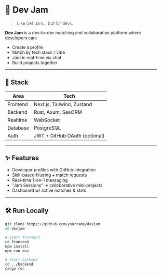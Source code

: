 # 🎤 Dev Jam

> Like Def Jam… but for devs.

**Dev Jam** is a dev-to-dev matching and collaboration platform where developers can:
- Create a profile
- Match by tech stack / vibe
- Jam in real-time via chat
- Build projects together

---

## 🔧 Stack

| Area        | Tech                          |
|-------------|-------------------------------|
| Frontend    | Next.js, Tailwind, Zustand    |
| Backend     | Rust, Axum, SeaORM            |
| Realtime    | WebSocket                     |
| Database    | PostgreSQL                    |
| Auth        | JWT + GitHub OAuth (optional) |

---

## ✨ Features

- Developer profiles with GitHub integration
- Skill-based filtering + match requests
- Real-time 1-on-1 messaging
- "Jam Sessions" → collaborative mini-projects
- Dashboard w/ active matches & stats

---

## 🛠️ Run Locally

```bash
git clone https://github.com/yourname/devjam
cd devjam

# Start frontend
cd frontend
npm install
npm run dev

# Start backend
cd ../backend
cargo run

